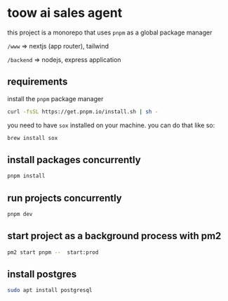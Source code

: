 # toow ai sales agent

this project is a monorepo that uses `pnpm` as a global package manager

`/www` => nextjs (app router), tailwind

`/backend` => nodejs, express application

## requirements

install the `pnpm` package manager

```bash
curl -fsSL https://get.pnpm.io/install.sh | sh -
```

you need to have `sox` installed on your machine. you can do that like so:

```bash
brew install sox
```

## install packages concurrently

```bash
pnpm install
```

## run projects concurrently

```bash
pnpm dev
```

## start project as a background process with pm2

```bash
pm2 start pnpm --  start:prod
```

## install postgres

```bash
sudo apt install postgresql
```
